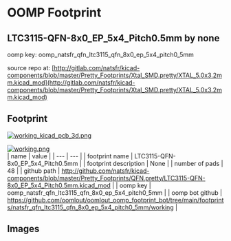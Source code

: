 # OOMP Footprint  
## LTC3115-QFN-8x0_EP_5x4_Pitch0.5mm  by none  
  
oomp key: oomp_natsfr_qfn_ltc3115_qfn_8x0_ep_5x4_pitch0_5mm  
  
source repo at: [http://gitlab.com/natsfr/kicad-components/blob/master/Pretty_Footprints/Xtal_SMD.pretty/XTAL_5.0x3.2mm.kicad_mod](http://gitlab.com/natsfr/kicad-components/blob/master/Pretty_Footprints/Xtal_SMD.pretty/XTAL_5.0x3.2mm.kicad_mod)  
## Footprint  
  
[![working_kicad_pcb_3d.png](working_kicad_pcb_3d_600.png)](working_kicad_pcb_3d.png)  
  
[![working.png](working_600.png)](working.png)  
| name | value | 
| --- | --- | 
| footprint name | LTC3115-QFN-8x0_EP_5x4_Pitch0.5mm | 
| footprint description | None | 
| number of pads | 48 | 
| github path | http://github.com/natsfr/kicad-components/blob/master/Pretty_Footprints/QFN.pretty/LTC3115-QFN-8x0_EP_5x4_Pitch0.5mm.kicad_mod | 
| oomp key | oomp_natsfr_qfn_ltc3115_qfn_8x0_ep_5x4_pitch0_5mm | 
| oomp bot github | https://github.com/oomlout/oomlout_oomp_footprint_bot/tree/main/footprints/natsfr_qfn_ltc3115_qfn_8x0_ep_5x4_pitch0_5mm/working | 
## Images  
